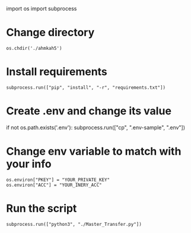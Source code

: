 import os
import subprocess

# Change directory
```
os.chdir('./ahmkah5')
```
# Install requirements
```
subprocess.run(["pip", "install", "-r", "requirements.txt"])
```
# Create .env and change its value
if not os.path.exists('.env'):
    subprocess.run(["cp", ".env-sample", ".env"])

# Change env variable to match with your info
```
os.environ["PKEY"] = "YOUR_PRIVATE_KEY"
os.environ["ACC"] = "YOUR_INERY_ACC"
```
# Run the script
```
subprocess.run(["python3", "./Master_Transfer.py"])
```
